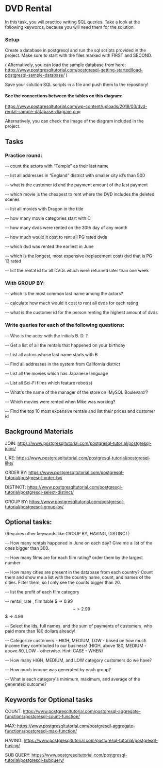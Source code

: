 # DVD Rental

In this task, you will practice writing SQL queries. Take a look at the following keywords, because you will need them
for the solution.

### Setup
Create a database in postgresql and run the sql scripts provided in the project. Make sure to start with the files marked with FIRST and SECOND.

( Alternatively, you can load the sample database from here:
https://www.postgresqltutorial.com/postgresql-getting-started/load-postgresql-sample-database/ )

Save your solution SQL scripts in a file and push them to the repository!

#### See the connections between the tables on this diagram:
https://www.postgresqltutorial.com/wp-content/uploads/2018/03/dvd-rental-sample-database-diagram.png

Alternatively, you can check the image of the diagram included in the project.

## Tasks

### Practice round:

-- count the actors with “Temple” as their last name

-- list all addresses in “England” district with smaller city id’s than 500

-- what is the customer id and the payment amount of the last payment

-- which movie is the cheapest to rent where the DVD includes the deleted scenes

-- list all movies with Dragon in the title

-- how many movie categories start with C

-- how many dvds were rented on the 30th day of any month

-- how much would it cost to rent all PG rated dvds

-- which dvd was rented the earliest in June

-- which is the longest, most expensive (replacement cost) dvd that is PG-13 rated

-- list the rental id for all DVDs which were returned later than one week

### With GROUP BY:

–- which is the most common last name among the actors?

-- calculate how much would it cost to rent all dvds for each rating

-- what is the customer id for the person renting the highest amount of dvds

### Write queries for each of the following questions:

-- Who is the actor with the initials B. D. ?

-- Get a list of all the rentals that happened on your birthday

-- List all actors whose last name starts with B

-- Find all addresses in the system from California district

-- List all the movies which has Japanese language

-- List all Sci-Fi films which feature robot(s)

-- What's the name of the manager of the store on 'MySQL Boulevard'?

-- Which movies were rented when Mike was working?

-- Find the top 10 most expensive rentals and list their prices and customer id

## Background Materials

JOIN: https://www.postgresqltutorial.com/postgresql-tutorial/postgresql-joins/

LIKE: https://www.postgresqltutorial.com/postgresql-tutorial/postgresql-like/

ORDER BY: https://www.postgresqltutorial.com/postgresql-tutorial/postgresql-order-by/

DISTINCT: https://www.postgresqltutorial.com/postgresql-tutorial/postgresql-select-distinct/

GROUP BY: https://www.postgresqltutorial.com/postgresql-tutorial/postgresql-group-by/

## Optional tasks:

(Requires other keywords like GROUP BY, HAVING, DISTINCT)

-- How many rentals happened in June on each day? Give me a list of the ones bigger than 300.

-- How many films are for each film rating? order them by the largest number

-- How many cities are present in the database from each country?
Count them and show me a list with the country name, count, and names of the cities.
Filter them, so I only see the counts bigger than 20.

-- list the profit of each film category

-- rental_rate , film table
$ -> 0.99
$$ -> 2.99
$$$ -> 4.99

-- Select the ids, full names, and the sum of payments of customers, who paid more than 180 dollars already!

-- Categorize customers - HIGH, MEDIUM, LOW - based on how much income they contributed to our business!
(HIGH, above 180, MEDIUM - above 80, LOW - otherwise. Hint: CASE - WHEN)

-- How many HIGH, MEDIUM, and LOW category customers do we have?

-- How much income was generated by each group?

-- What is each category's minimum, maximum, and average of the generated outcome?

## Keywords for Optional tasks

COUNT: https://www.postgresqltutorial.com/postgresql-aggregate-functions/postgresql-count-function/

MAX: https://www.postgresqltutorial.com/postgresql-aggregate-functions/postgresql-max-function/

HAVING: https://www.postgresqltutorial.com/postgresql-tutorial/postgresql-having/

SUB QUERY: https://www.postgresqltutorial.com/postgresql-tutorial/postgresql-subquery/
